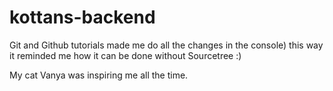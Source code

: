 # kottans-backend

Git and Github tutorials made me do all the changes in the console) this way it reminded me how it can be done without Sourcetree :)

My cat Vanya was inspiring me all the time.


